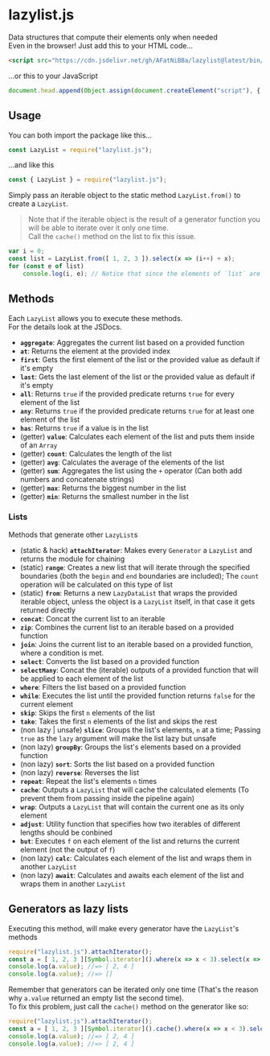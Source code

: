 
# lazylist.js
Data structures that compute their elements only when needed <br>
Even in the browser! Just add this to your HTML code...
```html
<script src="https://cdn.jsdelivr.net/gh/AFatNiBBa/lazylist@latest/bin/main.js"></script>
```
...or this to your JavaScript
```js
document.head.append(Object.assign(document.createElement("script"), { src: "https://cdn.jsdelivr.net/gh/AFatNiBBa/lazylist@latest/bin/main.js" }));
```

## Usage
You can both import the package like this...
```js
const LazyList = require("lazylist.js");
```
...and like this
```js
const { LazyList } = require("lazylist.js");
```
Simply pass an iterable object to the static method `LazyList.from()` to create a `LazyList`.
> Note that if the iterable object is the result of a generator function you will be able to iterate over it only one time. <br>
Call the `cache()` method on the list to fix this issue.
```js
var i = 0;
const list = LazyList.from([ 1, 2, 3 ]).select(x => (i++) + x);
for (const e of list)
    console.log(i, e); // Notice that since the elements of `list` are calculated only when needed, their side-effects on `i` are applied one at a time
```

## Methods
Each `LazyList` allows you to execute these methods. <br>
For the details look at the JSDocs.

- **`aggregate`**: Aggregates the current list based on a provided function
- **`at`**: Returns the element at the provided index
- **`first`**: Gets the first element of the list or the provided value as default if it's empty
- **`last`**: Gets the last element of the list or the provided value as default if it's empty
- **`all`**: Returns `true` if the provided predicate returns `true` for every element of the list
- **`any`**: Returns `true` if the provided predicate returns `true` for at least one element of the list
- **`has`**: Returns `true` if a value is in the list
- (getter) **`value`**: Calculates each element of the list and puts them inside of an `Array`
- (getter) **`count`**: Calculates the length of the list
- (getter) **`avg`**: Calculates the average of the elements of the list
- (getter) **`sum`**: Aggregates the list using the `+` operator (Can both add numbers and concatenate strings)
- (getter) **`max`**: Returns the biggest number in the list
- (getter) **`min`**: Returns the smallest number in the list

### **Lists**
Methods that generate other `LazyList`s
- (static & hack) **`attachIterator`**: Makes every `Generator` a `LazyList` and returns the module for chaining
- (static) **`range`**: Creates a new list that will iterate through the specified boundaries (both the `begin` and `end` boundaries are included); The `count` operation will be calculated on this type of list 
- (static) **`from`**: Returns a new `LazyDataList` that wraps the provided iterable object, unless the object is a `LazyList` itself, in that case it gets returned directly
- **`concat`**: Concat the current list to an iterable
- **`zip`**: Combines the current list to an iterable based on a provided function
- **`join`**: Joins the current list to an iterable based on a provided function, where a condition is met.
- **`select`**: Converts the list based on a provided function
- **`selectMany`**: Concat the (iterable) outputs of a provided function that will be applied to each element of the list
- **`where`**: Filters the list based on a provided function
- **`while`**: Executes the list until the provided function returns `false` for the current element
- **`skip`**: Skips the first `n` elements of the list
- **`take`**: Takes the first `n` elements of the list and skips the rest
- (non lazy | unsafe) **`slice`**: Groups the list's elements, `n` at a time; Passing `true` as the `lazy` argument will make the list lazy but unsafe
- (non lazy) **`groupBy`**: Groups the list's elements based on a provided function
- (non lazy) **`sort`**: Sorts the list based on a provided function
- (non lazy) **`reverse`**: Reverses the list
- **`repeat`**: Repeat the list's elements `n` times
- **`cache`**: Outputs a `LazyList` that will cache the calculated elements (To prevent them from passing inside the pipeline again)
- **`wrap`**: Outputs a `LazyList` that will contain the current one as its only element
- **`adjust`**: Utility function that specifies how two iterables of different lengths should be conbined
- **`but`**: Executes `f` on each element of the list and returns the current element (not the output of `f`)
- (non lazy) **`calc`**: Calculates each element of the list and wraps them in another `LazyList`
- (non lazy) **`await`**: Calculates and awaits each element of the list and wraps them in another `LazyList`

## Generators as lazy lists
Executing this method, will make every generator have the `LazyList`'s methods
```js
require("lazylist.js").attachIterator();
const a = [ 1, 2, 3 ][Symbol.iterator]().where(x => x < 3).select(x => x * 2);
console.log(a.value); //=> [ 2, 4 ]
console.log(a.value); //=> []
```
Remember that generators can be iterated only one time (That's the reason why `a.value` returned an empty list the second time). <br>
To fix this problem, just call the `cache()` method on the generator like so:
```js
require("lazylist.js").attachIterator();
const a = [ 1, 2, 3 ][Symbol.iterator]().cache().where(x => x < 3).select(x => x * 2);
console.log(a.value); //=> [ 2, 4 ]
console.log(a.value); //=> [ 2, 4 ]
```